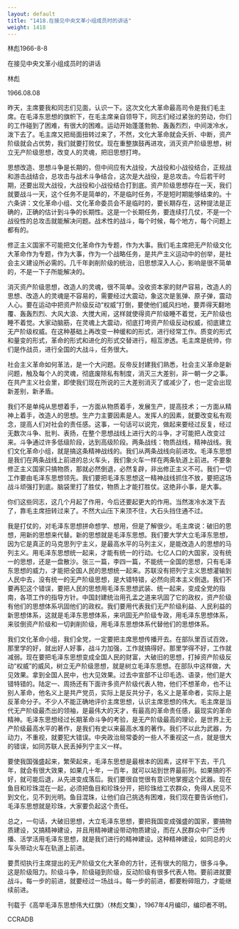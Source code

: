 ```yaml
---
layout: default
title: "1418.在接见中央文革小组成员时的讲话"
weight: 1418
---
```


林彪1966-8-8

在接见中央文革小组成员时的讲话

林彪

1966.08.08

昨天，主席要我和同志们见面，认识一下。这次文化大革命最高司令是我们毛主席。在毛泽东思想的旗帜下，在毛主席亲自领导下，同志们经过紧张的劳动，你们的工作碰到了困难，有很大的困难。运动开始蓬蓬勃勃、轰轰烈烈，中间泼冷水，泼下去了。毛主席又把局面扭转过来了，不然，文化大革命就会夭折、中断，资产阶级就会占优势，我们就要打败仗。现在重整旗鼓再进攻，消灭资产阶级思想，树立无产阶级思想，改变人的灵魂，把旧思想打垮。

思想改造、思想斗争是长期的，但中间应有大战役，大战役和小战役结合，正规战和游击战结合，总攻击与战术斗争结合，这次是大战役，是总攻击。今后若干时期，还要出现大战役，大战役和小战役结合打到底。资产阶级思想存在一天，我们就要战斗一天，这个任务不是简单的，不是临时任务，不是短时期能够结束的。十六条讲：文化革命小组、文化革命委员会不是临时的，要长期存在，这种提法是正确的，正确的估计到斗争的长期性。这是一个长期任务，要连续打几仗，不是一个战役性的总攻击就能解决问题。战术性的战斗，每个时候，每个地方，每个问题上都有的。

修正主义国家不可能把文化革命作为专题，作为大事。我们毛主席把无产阶级文化大革命作为专题，作为大事，作为一个战略任务，是共产主义运动中的创举，是社会主义建设所必需的。几千年剥削阶级的统治，旧思想深入人心，影响是很不简单的，不是一下子所能解决的。

消灭资产阶级思想，改造人的灵魂，很不简单。没收资本家的财产容易，改造人的思想、改造人的灵魂是不容易的，需要经过大震动，象这次是氢弹、原子弹，震动人心。要在运动中把资产阶级反动“权威”打倒，要使他们威风扫地，要弄得天翻地覆、轰轰烈烈、大风大浪、大搅大闹，这样就使得资产阶级睡不着觉，无产阶级也睡不着觉。大家动脑筋，在灵魂上大震动，彻底打垮资产阶级反动权威，彻底建立无产阶级权威。在这种基础上再改变一种缓和的形式，进行经常工作。质变的形式和量变的形式，革命的形式和进化的形式交替进行，相互渗透。毛主席是统帅，你们是作战员，进行全国的大战斗，任务很大。

社会主义革命如何革法，是一个大问题。反帝反封建我们熟悉，社会主义革命是新问题，触及每个人的灵魂，彻底废除私有制度，消灭三大差别，非一朝一夕之事。在共产主义社会里，即使我们现在所说的三大差别消灭了或减少了，也一定会出现新差别，新矛盾。

我们不是单纯从思想着手，一方面从物质着手，发展生产，提高技术；一方面从精神上着手，改造人的思想。生产力主要因素是人。发挥人的因素，就要改变私有观念，提高人们对社会的责任感。这事，一句话可以说完，做起来要经过反复，经过无数次斗争、批判、表扬，在整个思想战线上进行大的斗争，才可能把人改变过来。斗争通过许多低级阶段，达到高级阶段。两条战线：物质战线，精神战线。我们文化革命小组，就是搞这条精神战线的。我们从两条战线向前进攻。毛泽东思想是我们在两条战线上前进的总火车头，我们象火车一样在两条轨道上前进。不要象修正主义国家只搞物质，那就必然倒退，必然复辟，非出修正主义不可。我们一切工作要由毛泽东思想领先。我们要把毛泽东思想这一精神战线抓住不放，要把这场战斗顽强打到底。脑袋里打了胜仗，物质上才能打胜仗。这绝非小事，是大事。

你们这些同志，这几个月起了作用，今后还要起更大的作用。当然泼冷水泼下去了，靠毛主席扭转过来了。不然大山压下来顶不住，大石头挡住通不过。

我是打仗的，对毛泽东思想拼命想学、想用，但是了解很少。毛主席说：破旧的思想，用新的思想来代替。新的思想就是毛泽东思想。我们要大学大立毛泽东思想，因为它是真正的马克思列宁主义，是最高水平的马列主义，是能改造人的思想的马列主义。用毛泽东思想统一起来，才能有统一的行动。七亿人口的大国家，没有统一的思想，还是一盘散沙。张三一篇，李四一篇，不能统一全国的思想，只有毛泽东思想的威力，才能把全国人民的思想统一起来。苏联没有把列宁主义思想灌输到人民中去，没有统一的无产阶级思想，是大错特错，必然向资本主义倒退。我们不要再犯这个错误，要把人民的思想用毛泽东思想武装、统一起来，变成全党的指南，各项工作的指导方针。中国封建统治用孔孟之道来巩固了它的政权，资产阶级有他们的思想体系巩固他们的政权。我们要用代表我们无产阶级利益、人民利益的新思想体系，这就是毛泽东思想体系，来巩固无产阶级专政，用毛泽东思想体系，来驳倒资产阶级和一切剥削阶级，用毛泽东思想体系代替他们的思想体系。

我们文化革命小组，我们全党，一定要把主席思想传播开去。在部队里百试百效，那里学的好，就出好人好事，战斗力加强，工作就搞得好。那里学得不好，工作就减弱。现在要把毛泽东思想变成全国人民的财富，大破旧的思想，打掉资产阶级反动“权威”的威风，树立无产阶级思想，就是树立毛泽东思想。在部队中这样做，大见效果。拿到全国人民中，也大见效果。过去中宣部不让印毛选、语录，他们是大错特错的。陆定一、周扬还有下面许多资产阶级代表人物，他们不想革命，也不让别人革命，他名义上是共产党员，实际上是反共分子，名义上是革命者，实际上是反革命分子。不少人不能正确地评价主席思想，认识主席思想的伟大。毛主席是当代无产阶级最杰出的领袖，是最伟大的天才，有最高的革命责任感，最现实的革命精神。毛泽东思想经过长期革命斗争的考验，是无产阶级最高的理论，是世界上无产阶级最高水平的著作，是我们有史以来最高水准的著作。我们不以此为武器，为动力，不重视，就要犯大错误。中央政治局常委的一些人不重视这一点，就是很大的错误，如同苏联人民丢掉列宁主义一样。

要使我国强盛起来，繁荣起来，毛泽东思想是最根本的因素，这样干下去，干几年，就会有很大效果，如果几十年，一百年，就可以站到世界最前列。如果搞的不好，就可能后退，从先进变成落后。我们要很自觉很有意识地掌握这个武器。现在鱼目和珍珠混在一起，必须把鱼目和珍珠分开，把珍珠给工农群众，免得人民见不到文化，见不到光明。鱼目混珠，让他们自己挑选有困难，我们现在要告诉他们，毛泽东思想就是珍珠，大家要负起这个责任。

总之，一句话，大破旧思想，大立毛泽东思想，要把我国变成强盛的国家，要搞物质建设，又搞精神建设，并且用精神建设带动物质建设，而在人民群众中广泛传播、活学活用毛泽东思想，就是我们进行的精神建设。这种精神建设，如同总的火车头带动火车在轨道上前进。

要贯彻执行主席提出的无产阶级文化大革命的方针，还有很大的阻力，很多斗争。这是阶级阻力。阶级斗争，阶级碰到阶级，反动阶级有很多代表人物。要前进就要战斗。每一步的前进，就要经过一场战斗。每一步的前进，都要粉碎阻力，才能继续前进。

刊载于《高举毛泽东思想伟大红旗》（林彪文集），1967年4月编印，编印者不明。

CCRADB

